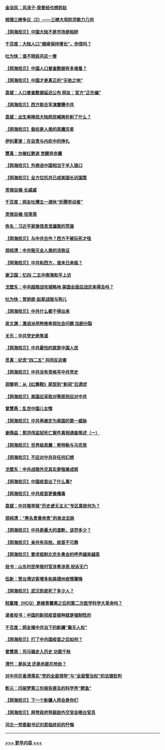#### [金浴凤：风流子‧我曾经也想姓赵](../pages/nsc993/n12920911.md?t=05032351) 
#### [梳理三峡争议（2）——三峡大坝防洪能力几何](../pages/nsc993/n12920173.md?t=05032351) 
#### [【网海拾贝】中国大陆不是市场是陷阱](../pages/nsc993/n12920143.md?t=05032351) 
#### [千百度：大陆人口“继续保持增长”，你信吗？](../pages/nsc993/n12918946.md?t=05032351) 
#### [吐为快：谁不晓妖共这一套](../pages/nsc993/n12918941.md?t=05032351) 
#### [【网海拾贝】中国人口普查数据有多难看？](../pages/nsc993/n12917822.md?t=05032351) 
#### [【网海拾贝】中国才是真正的“无依之地”](../pages/nsc993/n12915845.md?t=05032351) 
#### [袁斌：人口普查数据延迟公布 网友：官方“正在编”](../pages/nsc993/n12915748.md?t=05032351) 
#### [【网海拾贝】西方联合军演震慑中共](../pages/nsc993/n12913466.md?t=05032351) 
#### [袁斌：出生率降低大陆网民喊爽折射了什么？](../pages/nsc993/n12913365.md?t=05032351) 
#### [【网海拾贝】极权是人类的恶魔灾星](../pages/nsc993/n12910697.md?t=05032351) 
#### [伊利夏提：在自责与内疚中的挣扎](../pages/nsc993/n12910493.md?t=05032351) 
#### [慧真：勿被红歌迷 觉醒弃赤魔](../pages/nsc993/n12910485.md?t=05032351) 
#### [【网海拾贝】外商进中国相当于羊入狼口](../pages/nsc993/n12908274.md?t=05032351) 
#### [【网海拾贝】全方位抗共已成美国长远国策](../pages/nsc993/n12906878.md?t=05032351) 
#### [灵根自植‧长戚戚](../pages/nsc993/n12905585.md?t=05032351) 
#### [千百度：网友吐槽五一调休“折腾劳动者”](../pages/nsc993/n12905934.md?t=05032351) 
#### [灵根自植‧坦荡荡](../pages/nsc993/n12905562.md?t=05032351) 
#### [佚名：习近平家族信息泄漏案的荒唐](../pages/nsc993/n12904705.md?t=05032351) 
#### [【网海拾贝】与中共合作？西方不被玩死才怪](../pages/nsc993/n12903873.md?t=05032351) 
#### [郑纯清：中共毁灭全人类的活铁证](../pages/nsc993/n12903785.md?t=05032351) 
#### [【网海拾贝】中共和西方，谁末日来临？](../pages/nsc993/n12903482.md?t=05032351) 
#### [谢卫国：忆四‧二五中南海和平上访](../pages/nsc993/n12902192.md?t=05032351) 
#### [戈壁东：中共超限战攻城略地 美国全面应战还来得及吗？](../pages/nsc993/n12902297.md?t=05032351) 
#### [吐为快：贺骄郎‧赵家战狼与狗儿](../pages/nsc993/n12902280.md?t=05032351) 
#### [【网海拾贝】中共什么都干得出来](../pages/nsc993/n12897500.md?t=05032351) 
#### [吴文渊：激进派用种族审视社会问题 加剧分裂](../pages/nsc993/n12893881.md?t=05032351) 
#### [关乐：中共党史绝笔谣](../pages/nsc993/n12897270.md?t=05032351) 
#### [【网海拾贝】中共最怕的就是中国人民](../pages/nsc993/n12894705.md?t=05032351) 
#### [觅真：纪念“四二五” 共同反迫害](../pages/nsc993/n12894553.md?t=05032351) 
#### [【网海拾贝】中共没有资格写中共党史](../pages/nsc993/n12892231.md?t=05032351) 
#### [郑黎明：从《红舞鞋》原型到“新冠”后遗症](../pages/nsc993/n12890469.md?t=05032351) 
#### [【网海拾贝】美国应采取对等原则应对中共](../pages/nsc993/n12889176.md?t=05032351) 
#### [曾慧燕：乱世中国儿女情](../pages/nsc993/n12887931.md?t=05032351) 
#### [【网海拾贝】中共再被定为美国的第一威胁](../pages/nsc993/n12887580.md?t=05032351) 
#### [谢燕益：郭洪伟监狱死亡案件真相调查简述（一）](../pages/nsc993/n12885648.md?t=05032351) 
#### [【网海拾贝】世界级恶魔：希特勒与马克思](../pages/nsc993/n12884062.md?t=05032351) 
#### [【网海拾贝】不应对中共存任何幻想](../pages/nsc993/n12881460.md?t=05032351) 
#### [戈壁东：中共战狼外交其实是恼羞成怒](../pages/nsc993/n12880392.md?t=05032351) 
#### [【网海拾贝】中国疫苗出了什么事?](../pages/nsc993/n12879124.md?t=05032351) 
#### [【网海拾贝】中共疫苗更像播毒](../pages/nsc993/n12876631.md?t=05032351) 
#### [袁斌：中共推举报“历史虚无主义”专区意欲何为？](../pages/nsc993/n12876530.md?t=05032351) 
#### [郑纯清：“黑名贵黄命贵”的来龙去脉](../pages/nsc993/n12875589.md?t=05032351) 
#### [【网海拾贝】中共是最大的垄断，该罚多少？](../pages/nsc993/n12874006.md?t=05032351) 
#### [【网海拾贝】亲共有风险，疫苗不可靠](../pages/nsc993/n12872224.md?t=05032351) 
#### [【网海拾贝】要求抵制北京冬奥会的呼声越来越高](../pages/nsc993/n12868962.md?t=05032351) 
#### [投书：山东村民举报村官涉黑涉恶 投诉无门](../pages/nsc993/n12869726.md?t=05032351) 
#### [伍新：贺台湾访客增多和美德州疫情骤降](../pages/nsc993/n12865651.md?t=05032351) 
#### [【网海拾贝】武汉到底死了多少人？](../pages/nsc993/n12863707.md?t=05032351) 
#### [羟氯喹（HCQ）是继青霉素之后的第二次医学科学大革命吗？](../pages/nsc993/n12638564.md?t=05032351) 
#### [读者投书：中国的新冠疫苗接种就是强制性的](../pages/nsc993/n12859932.md?t=05032351) 
#### [千百度：网友揭中共治下的新疆“毫无人权”](../pages/nsc993/n12858385.md?t=05032351) 
#### [【网海拾贝】打了中共国疫苗之后如何？](../pages/nsc993/n12857866.md?t=05032351) 
#### [曾慧燕：司马璐走入历史 功载千秋](../pages/nsc993/n12856996.md?t=05032351) 
#### [清竹：是执法 还是赤匪在抢劫？](../pages/nsc993/n12856952.md?t=05032351) 
#### [对中共在香港落实“党的全面领导”与“全面管治权”的法理批判](../pages/nsc993/n12856929.md?t=05032351) 
#### [乾元：闫丽梦第三份报告提及的科学界“鳄鱼”](../pages/nsc993/n12855985.md?t=05032351) 
#### [【网海拾贝】下一个新疆人将会是你们](../pages/nsc993/n12855864.md?t=05032351) 
#### [【网海拾贝】拜登政府将鼓励外交官会晤台官员](../pages/nsc993/n12853615.md?t=05032351) 
#### [河北一党委副书记刘君临终前的忏悔](../pages/nsc993/n12849420.md?t=05032351) 

----
#### [ >>> 更早内容 <<< ](../indexes/nsc993-earlier.md)
